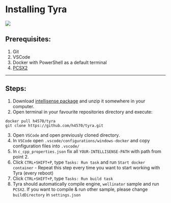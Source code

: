 # Installing Tyra

[![](https://img.shields.io/badge/Install%20time-5%20minutes-brightgreen)](#)

## Prerequisites:
1. Git
2. VSCode
3. Docker with PowerShell as a default terminal
4. [PCSX2](https://github.com/h4570/tyra/blob/master/docs/install/pcsx2.md#)

---

## Steps:
1. Download [intellisense package](http://apgcglz.cluster028.hosting.ovh.net/tyra/ps2dev-intellisense.rar) and unzip it somewhere in your computer.
2. Open terminal in your favourite repositories directory and execute: 
```
docker pull h4570/tyra
git clone https://github.com/h4570/tyra.git
```
3. Open `VSCode` and open previously cloned directory.
4. In `VSCode` open `.vscode/configurations/windows-docker` and copy configuration files into `.vscode/`
5. In `c_cpp_properties.json` fix all `YOUR-INTELLISENSE-PATH` with path from point 2.
6. Click `CTRL+SHIFT+P`, type `Tasks: Run task` and run `Start docker container` - Repeat this step every time you want to start working with Tyra (every reboot)
7. Click `CTRL+SHIFT+P`, type `Tasks: Run build task`
8. Tyra should automatically compile engine, `wellinator` sample and run `PCSX2`. If you want to compile & run other sample, please change `buildDirectory` in `settings.json`